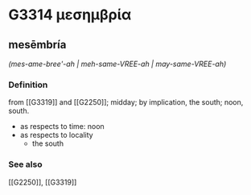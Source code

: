 # G3314 μεσημβρία

## mesēmbría

_(mes-ame-bree'-ah | meh-same-VREE-ah | may-same-VREE-ah)_

### Definition

from [[G3319]] and [[G2250]]; midday; by implication, the south; noon, south.

- as respects to time: noon
- as respects to locality
  - the south

### See also

[[G2250]], [[G3319]]

